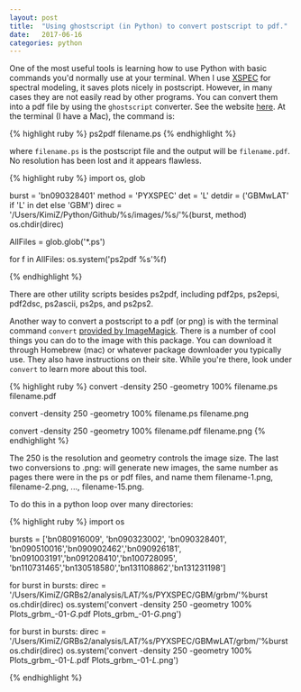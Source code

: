 ```yaml
---
layout: post
title:  "Using ghostscript (in Python) to convert postscript to pdf."
date:   2017-06-16
categories: python
---
```


One of the most useful tools is learning how to use Python with basic commands you'd normally use at your terminal.  When I use [XSPEC](https://heasarc.gsfc.nasa.gov/xanadu/xspec/) for spectral modeling, it saves plots nicely in postscript.  However, in many cases they are not easily read by other programs.  You can convert them into a pdf file by using the `ghostscript` converter.  See the website [here](https://www.ghostscript.com/doc/current/Use.htm#Invoking).
At the terminal (I have a Mac), the command is:

{% highlight ruby %}
ps2pdf filename.ps
{% endhighlight %} 
 
where `filename.ps` is the postscript file and the output will be `filename.pdf`.  No resolution has been lost and it appears flawless.

{% highlight ruby %}
import os, glob

burst       = 'bn090328401'
method      = 'PYXSPEC'
det         = 'L'
detdir      = ('GBMwLAT' if 'L' in det else 'GBM')
direc       = '/Users/KimiZ/Python/Github/%s/images/%s/'%(burst, method)
os.chdir(direc) 

AllFiles = glob.glob('*.ps')

for f in AllFiles:
    os.system('ps2pdf %s'%f)
    
{% endhighlight %}    

There are other utility scripts besides ps2pdf, including pdf2ps, ps2epsi, pdf2dsc, ps2ascii, ps2ps, and ps2ps2. 


Another way to convert a postscript to a pdf (or png) is with the terminal command `convert` [provided by ImageMagick](https://www.imagemagick.org/script/index.php).  There is a number of cool things you can do to the image with this package.  You can download it through Homebrew (mac) or whatever package downloader you typically use. They also have instructions on their site. While you're there, look under `convert` to learn more about this tool.

{% highlight ruby %}
convert -density 250 -geometry 100%  filename.ps filename.pdf 

convert -density 250 -geometry 100%  filename.ps filename.png

convert -density 250 -geometry 100% filename.pdf filename.png
{% endhighlight %}  

The 250 is the resolution and geometry controls the image size.
The last two conversions to .png: will generate new images, the same number as pages there were in the ps or pdf files, and name them filename-1.png, filename-2.png, ..., filename-15.png. 

To do this in a python loop over many directories:

{% highlight ruby %}
import os

bursts = ['bn080916009', 'bn090323002', 'bn090328401',
          'bn090510016','bn090902462','bn090926181',
          'bn091003191','bn091208410','bn100728095',
          'bn110731465','bn130518580','bn131108862','bn131231198']

for burst in bursts:
    direc = '/Users/KimiZ/GRBs2/analysis/LAT/%s/PYXSPEC/GBM/grbm/'%burst
    os.chdir(direc)
    os.system('convert -density 250 -geometry 100% Plots_grbm_-01-_G_.pdf Plots_grbm_-01-_G_.png')
    
    
for burst in bursts:
    direc = '/Users/KimiZ/GRBs2/analysis/LAT/%s/PYXSPEC/GBMwLAT/grbm/'%burst
    os.chdir(direc)
    os.system('convert -density 250 -geometry 100% Plots_grbm_-01-_L_.pdf Plots_grbm_-01-_L_.png')
    
{% endhighlight %}   

